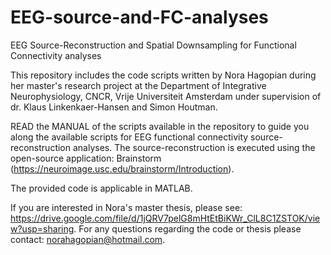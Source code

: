 # EEG-source-and-FC-analyses
EEG Source-Reconstruction and Spatial Downsampling for Functional Connectivity analyses

This repository includes the code scripts written by Nora Hagopian during her master's research project at the Department of Integrative Neurophysiology, CNCR, Vrije Universiteit Amsterdam under supervision of dr. Klaus Linkenkaer-Hansen and Simon Houtman.

READ the MANUAL of the scripts available in the repository to guide you along the available scripts for EEG functional connectivity source-reconstruction analyses. The source-reconstruction is executed using the open-source application: Brainstorm (https://neuroimage.usc.edu/brainstorm/Introduction).

The provided code is applicable in MATLAB.

If you are interested in Nora's master thesis, please see: https://drive.google.com/file/d/1jQRV7pelG8mHtEtBiKWr_ClL8C1ZSTOK/view?usp=sharing.
For any questions regarding the code or thesis please contact: norahagopian@hotmail.com.
